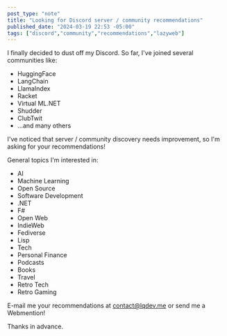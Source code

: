 ```yaml
---
post_type: "note" 
title: "Looking for Discord server / community recommendations"
published_date: "2024-03-19 22:53 -05:00"
tags: ["discord","community","recommendations","lazyweb"]
---
```


I finally decided to dust off my Discord. So far, I've joined several communities like:

- HuggingFace
- LangChain
- LlamaIndex
- Racket
- Virtual ML.NET
- Shudder
- ClubTwit
- ...and many others

I've noticed that server / community discovery needs improvement, so I'm asking for your recommendations!

General topics I'm interested in:

- AI
- Machine Learning
- Open Source
- Software Development
- .NET
- F#
- Open Web
- IndieWeb
- Fediverse
- Lisp
- Tech
- Personal Finance
- Podcasts
- Books
- Travel
- Retro Tech
- Retro Gaming

E-mail me your recommendations at contact@lqdev.me or send me a Webmention!

Thanks in advance.
